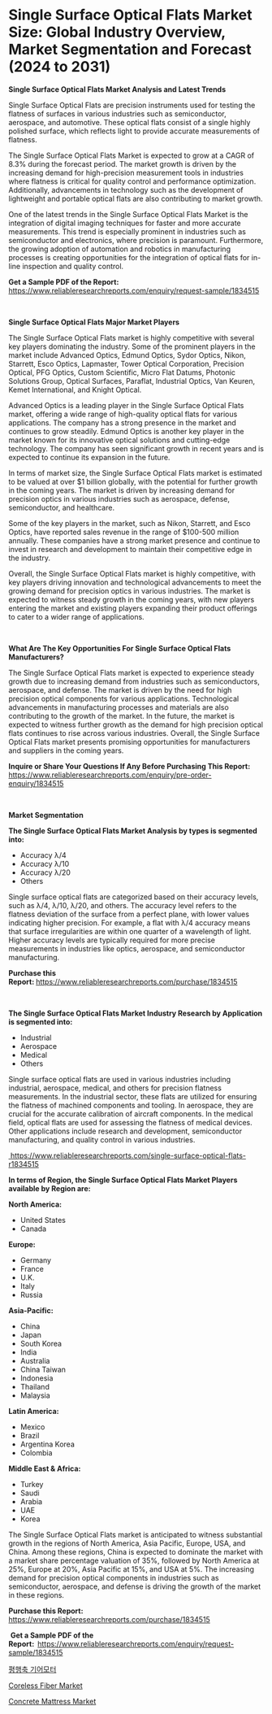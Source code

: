 <p><h1>Single Surface Optical Flats Market Size: Global Industry Overview, Market Segmentation and Forecast (2024 to 2031)</h1></p><p><strong>Single Surface Optical Flats Market Analysis and Latest Trends</strong></p>
<p><p>Single Surface Optical Flats are precision instruments used for testing the flatness of surfaces in various industries such as semiconductor, aerospace, and automotive. These optical flats consist of a single highly polished surface, which reflects light to provide accurate measurements of flatness.</p><p>The Single Surface Optical Flats Market is expected to grow at a CAGR of 8.3% during the forecast period. The market growth is driven by the increasing demand for high-precision measurement tools in industries where flatness is critical for quality control and performance optimization. Additionally, advancements in technology such as the development of lightweight and portable optical flats are also contributing to market growth.</p><p>One of the latest trends in the Single Surface Optical Flats Market is the integration of digital imaging techniques for faster and more accurate measurements. This trend is especially prominent in industries such as semiconductor and electronics, where precision is paramount. Furthermore, the growing adoption of automation and robotics in manufacturing processes is creating opportunities for the integration of optical flats for in-line inspection and quality control.</p></p>
<p><strong>Get a Sample PDF of the Report:&nbsp;</strong> <a href="https://www.reliableresearchreports.com/enquiry/request-sample/1834515">https://www.reliableresearchreports.com/enquiry/request-sample/1834515</a></p>
<p>&nbsp;</p>
<p><strong>Single Surface Optical Flats Major Market Players</strong></p>
<p><p>The Single Surface Optical Flats market is highly competitive with several key players dominating the industry. Some of the prominent players in the market include Advanced Optics, Edmund Optics, Sydor Optics, Nikon, Starrett, Esco Optics, Lapmaster, Tower Optical Corporation, Precision Optical, PFG Optics, Custom Scientific, Micro Flat Datums, Photonic Solutions Group, Optical Surfaces, Paraflat, Industrial Optics, Van Keuren, Kemet International, and Knight Optical.</p><p>Advanced Optics is a leading player in the Single Surface Optical Flats market, offering a wide range of high-quality optical flats for various applications. The company has a strong presence in the market and continues to grow steadily. Edmund Optics is another key player in the market known for its innovative optical solutions and cutting-edge technology. The company has seen significant growth in recent years and is expected to continue its expansion in the future.</p><p>In terms of market size, the Single Surface Optical Flats market is estimated to be valued at over $1 billion globally, with the potential for further growth in the coming years. The market is driven by increasing demand for precision optics in various industries such as aerospace, defense, semiconductor, and healthcare.</p><p>Some of the key players in the market, such as Nikon, Starrett, and Esco Optics, have reported sales revenue in the range of $100-500 million annually. These companies have a strong market presence and continue to invest in research and development to maintain their competitive edge in the industry.</p><p>Overall, the Single Surface Optical Flats market is highly competitive, with key players driving innovation and technological advancements to meet the growing demand for precision optics in various industries. The market is expected to witness steady growth in the coming years, with new players entering the market and existing players expanding their product offerings to cater to a wider range of applications.</p></p>
<p>&nbsp;</p>
<p><strong>What Are The Key Opportunities For Single Surface Optical Flats Manufacturers?</strong></p>
<p><p>The Single Surface Optical Flats market is expected to experience steady growth due to increasing demand from industries such as semiconductors, aerospace, and defense. The market is driven by the need for high precision optical components for various applications. Technological advancements in manufacturing processes and materials are also contributing to the growth of the market. In the future, the market is expected to witness further growth as the demand for high precision optical flats continues to rise across various industries. Overall, the Single Surface Optical Flats market presents promising opportunities for manufacturers and suppliers in the coming years.</p></p>
<p><strong>Inquire or Share Your Questions If Any Before Purchasing This Report:</strong> <a href="https://www.reliableresearchreports.com/enquiry/pre-order-enquiry/1834515">https://www.reliableresearchreports.com/enquiry/pre-order-enquiry/1834515</a></p>
<p>&nbsp;</p>
<p><strong>Market Segmentation</strong></p>
<p><strong>The Single Surface Optical Flats Market Analysis by types is segmented into:</strong></p>
<p><ul><li>Accuracy λ/4</li><li>Accuracy λ/10</li><li>Accuracy λ/20</li><li>Others</li></ul></p>
<p><p>Single surface optical flats are categorized based on their accuracy levels, such as λ/4, λ/10, λ/20, and others. The accuracy level refers to the flatness deviation of the surface from a perfect plane, with lower values indicating higher precision. For example, a flat with λ/4 accuracy means that surface irregularities are within one quarter of a wavelength of light. Higher accuracy levels are typically required for more precise measurements in industries like optics, aerospace, and semiconductor manufacturing.</p></p>
<p><strong>Purchase this Report:&nbsp;</strong><a href="https://www.reliableresearchreports.com/purchase/1834515">https://www.reliableresearchreports.com/purchase/1834515</a></p>
<p>&nbsp;</p>
<p><strong>The Single Surface Optical Flats Market Industry Research by Application is segmented into:</strong></p>
<p><ul><li>Industrial</li><li>Aerospace</li><li>Medical</li><li>Others</li></ul></p>
<p><p>Single surface optical flats are used in various industries including industrial, aerospace, medical, and others for precision flatness measurements. In the industrial sector, these flats are utilized for ensuring the flatness of machined components and tooling. In aerospace, they are crucial for the accurate calibration of aircraft components. In the medical field, optical flats are used for assessing the flatness of medical devices. Other applications include research and development, semiconductor manufacturing, and quality control in various industries.</p></p>
<p><a href="https://www.reliableresearchreports.com/single-surface-optical-flats-r1834515">&nbsp;https://www.reliableresearchreports.com/single-surface-optical-flats-r1834515</a></p>
<p><strong>In terms of Region, the Single Surface Optical Flats Market Players available by Region are:</strong></p>
<p>
    <p> <strong> North America: </strong>
        <ul>
            <li>United States</li>
            <li>Canada</li>
        </ul>
        </p> 
    <p> <strong> Europe: </strong>
        <ul>
            <li>Germany</li>
            <li>France</li>
            <li>U.K.</li>
            <li>Italy</li>
            <li>Russia</li>
        </ul>
        </p> 
    <p> <strong> Asia-Pacific: </strong>
        <ul>
            <li>China</li>
            <li>Japan</li>
            <li>South Korea</li>
            <li>India</li>
            <li>Australia</li>
            <li>China Taiwan</li>
            <li>Indonesia</li>
            <li>Thailand</li>
            <li>Malaysia</li>
        </ul>
        </p> 
    <p> <strong> Latin America: </strong>
        <ul>
            <li>Mexico</li>
            <li>Brazil</li>
            <li>Argentina Korea</li>
            <li>Colombia</li>
        </ul>
        </p> 
    <p> <strong> Middle East & Africa: </strong>
        <ul>
            <li>Turkey</li>
            <li>Saudi</li>
            <li>Arabia</li>
            <li>UAE</li>
            <li>Korea</li>
        </ul>
    </p>
    </p>
<p><p>The Single Surface Optical Flats market is anticipated to witness substantial growth in the regions of North America, Asia Pacific, Europe, USA, and China. Among these regions, China is expected to dominate the market with a market share percentage valuation of 35%, followed by North America at 25%, Europe at 20%, Asia Pacific at 15%, and USA at 5%. The increasing demand for precision optical components in industries such as semiconductor, aerospace, and defense is driving the growth of the market in these regions.</p></p>
<p><strong>Purchase this Report: </strong><a href="https://www.reliableresearchreports.com/purchase/1834515">https://www.reliableresearchreports.com/purchase/1834515</a></p>
<p>&nbsp;<strong>Get a Sample PDF of the Report:&nbsp;&nbsp;</strong><a href="https://www.reliableresearchreports.com/enquiry/request-sample/1834515">https://www.reliableresearchreports.com/enquiry/request-sample/1834515</a></p>
<p><strong></strong></p>
<p><p><a href="https://github.com/shade463/Market-Research-Report-List-1/blob/main/719507338837.md">평행축 기어모터</a></p><p><a href="https://pretty-mail-caf.notion.site/Coreless-Fiber-Market-Competitive-Analysis-Market-Trends-and-Forecast-to-2031-05bf5b3161ef413b81d179043757d2f8">Coreless Fiber Market</a></p><p><a href="https://full-wildebeest-80b.notion.site/Concrete-Mattress-Market-Exploring-Market-Share-Market-Trends-and-Future-Growth-cb6b78596331460e8fcd18509b38c614">Concrete Mattress Market</a></p></p>